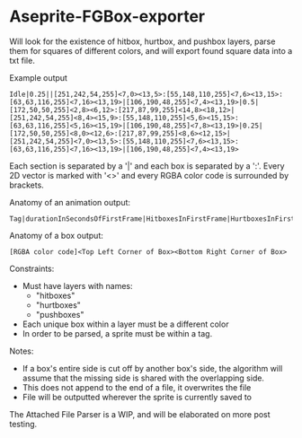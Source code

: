 # Aseprite-FGBox-exporter

Will look for the existence of hitbox, hurtbox, and pushbox layers, parse them for squares of different colors, and will export found square data into a txt file.

Example output
```
Idle|0.25||[251,242,54,255]<7,0><13,5>:[55,148,110,255]<7,6><13,15>:[63,63,116,255]<7,16><13,19>|[106,190,48,255]<7,4><13,19>|0.5|[172,50,50,255]<2,8><6,12>:[217,87,99,255]<14,8><18,12>|[251,242,54,255]<8,4><15,9>:[55,148,110,255]<5,6><15,15>:[63,63,116,255]<5,16><15,19>|[106,190,48,255]<7,8><13,19>|0.25|[172,50,50,255]<8,0><12,6>:[217,87,99,255]<8,6><12,15>|[251,242,54,255]<7,0><13,5>:[55,148,110,255]<7,6><13,15>:[63,63,116,255]<7,16><13,19>|[106,190,48,255]<7,4><13,19>
```

Each section is separated by a '|' and each box is separated by a ':'. Every 2D vector is marked with '<>' and every RGBA color code is surrounded by brackets. 

Anatomy of an animation output:
```
Tag|durationInSecondsOfFirstFrame|HitboxesInFirstFrame|HurtboxesInFirstFrame|PushBoxesInFirstFrame|durationInSecondsOfSecondFrame...
```

Anatomy of a box output:
```
[RGBA color code]<Top Left Corner of Box><Bottom Right Corner of Box>
```


Constraints:
+ Must have layers with names:
  + "hitboxes"
  + "hurtboxes"
  + "pushboxes"
+ Each unique box within a layer must be a different color
+ In order to be parsed, a sprite must be within a tag.

Notes:
+ If a box's entire side is cut off by another box's side, the algorithm will assume that the missing side is shared with the overlapping side.
+ This does not append to the end of a file, it overwrites the file
+ File will be outputted wherever the sprite is currently saved to







The Attached File Parser is a WIP, and will be elaborated on more post testing.
